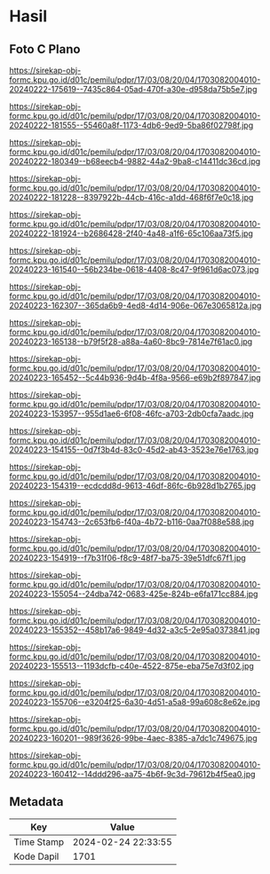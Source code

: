 # Hasil

## Foto C Plano

https://sirekap-obj-formc.kpu.go.id/d01c/pemilu/pdpr/17/03/08/20/04/1703082004010-20240222-175619--7435c864-05ad-470f-a30e-d958da75b5e7.jpg

https://sirekap-obj-formc.kpu.go.id/d01c/pemilu/pdpr/17/03/08/20/04/1703082004010-20240222-181555--55460a8f-1173-4db6-9ed9-5ba86f02798f.jpg

https://sirekap-obj-formc.kpu.go.id/d01c/pemilu/pdpr/17/03/08/20/04/1703082004010-20240222-180349--b68eecb4-9882-44a2-9ba8-c14411dc36cd.jpg

https://sirekap-obj-formc.kpu.go.id/d01c/pemilu/pdpr/17/03/08/20/04/1703082004010-20240222-181228--8397922b-44cb-416c-a1dd-468f6f7e0c18.jpg

https://sirekap-obj-formc.kpu.go.id/d01c/pemilu/pdpr/17/03/08/20/04/1703082004010-20240222-181924--b2686428-2f40-4a48-a1f6-65c106aa73f5.jpg

https://sirekap-obj-formc.kpu.go.id/d01c/pemilu/pdpr/17/03/08/20/04/1703082004010-20240223-161540--56b234be-0618-4408-8c47-9f961d6ac073.jpg

https://sirekap-obj-formc.kpu.go.id/d01c/pemilu/pdpr/17/03/08/20/04/1703082004010-20240223-162307--365da6b9-4ed8-4d14-906e-067e3065812a.jpg

https://sirekap-obj-formc.kpu.go.id/d01c/pemilu/pdpr/17/03/08/20/04/1703082004010-20240223-165138--b79f5f28-a88a-4a60-8bc9-7814e7f61ac0.jpg

https://sirekap-obj-formc.kpu.go.id/d01c/pemilu/pdpr/17/03/08/20/04/1703082004010-20240223-165452--5c44b936-9d4b-4f8a-9566-e69b2f897847.jpg

https://sirekap-obj-formc.kpu.go.id/d01c/pemilu/pdpr/17/03/08/20/04/1703082004010-20240223-153957--955d1ae6-6f08-46fc-a703-2db0cfa7aadc.jpg

https://sirekap-obj-formc.kpu.go.id/d01c/pemilu/pdpr/17/03/08/20/04/1703082004010-20240223-154155--0d7f3b4d-83c0-45d2-ab43-3523e76e1763.jpg

https://sirekap-obj-formc.kpu.go.id/d01c/pemilu/pdpr/17/03/08/20/04/1703082004010-20240223-154319--ecdcdd8d-9613-46df-86fc-6b928d1b2765.jpg

https://sirekap-obj-formc.kpu.go.id/d01c/pemilu/pdpr/17/03/08/20/04/1703082004010-20240223-154743--2c653fb6-f40a-4b72-b116-0aa7f088e588.jpg

https://sirekap-obj-formc.kpu.go.id/d01c/pemilu/pdpr/17/03/08/20/04/1703082004010-20240223-154919--f7b31f06-f8c9-48f7-ba75-39e51dfc67f1.jpg

https://sirekap-obj-formc.kpu.go.id/d01c/pemilu/pdpr/17/03/08/20/04/1703082004010-20240223-155054--24dba742-0683-425e-824b-e6fa171cc884.jpg

https://sirekap-obj-formc.kpu.go.id/d01c/pemilu/pdpr/17/03/08/20/04/1703082004010-20240223-155352--458b17a6-9849-4d32-a3c5-2e95a0373841.jpg

https://sirekap-obj-formc.kpu.go.id/d01c/pemilu/pdpr/17/03/08/20/04/1703082004010-20240223-155513--1193dcfb-c40e-4522-875e-eba75e7d3f02.jpg

https://sirekap-obj-formc.kpu.go.id/d01c/pemilu/pdpr/17/03/08/20/04/1703082004010-20240223-155706--e3204f25-6a30-4d51-a5a8-99a608c8e62e.jpg

https://sirekap-obj-formc.kpu.go.id/d01c/pemilu/pdpr/17/03/08/20/04/1703082004010-20240223-160201--989f3626-99be-4aec-8385-a7dc1c749675.jpg

https://sirekap-obj-formc.kpu.go.id/d01c/pemilu/pdpr/17/03/08/20/04/1703082004010-20240223-160412--14ddd296-aa75-4b6f-9c3d-79612b4f5ea0.jpg


## Metadata

| Key        | Value               |
| ---------- | ------------------- |
| Time Stamp | 2024-02-24 22:33:55 |
| Kode Dapil | 1701                |



